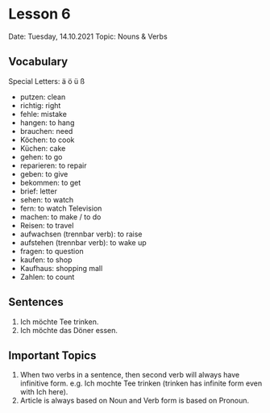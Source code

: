 # Lesson 6

Date: Tuesday, 14.10.2021
Topic: Nouns & Verbs

## Vocabulary

Special Letters: ä ö ü ß

- putzen: clean
- richtig: right
- fehle: mistake
- hangen: to hang
- brauchen: need
- Köchen: to cook
- Küchen: cake
- gehen: to go
- reparieren: to repair
- geben: to give
- bekommen: to get
- brief: letter
- sehen: to watch
- fern: to watch Television
- machen: to make / to do
- Reisen: to travel
- aufwachsen (trennbar verb): to raise
- aufstehen (trennbar verb): to wake up
- fragen: to question
- kaufen: to shop
- Kaufhaus: shopping mall
- Zahlen: to count

## Sentences

1. Ich möchte Tee trinken.
2. Ich möchte das Döner essen.

## Important Topics

1. When two verbs in a sentence, then second verb will always have infinitive form. e.g. Ich mochte Tee trinken (trinken has infinite form even with Ich here).
2. Article is always based on Noun and Verb form is based on Pronoun.
